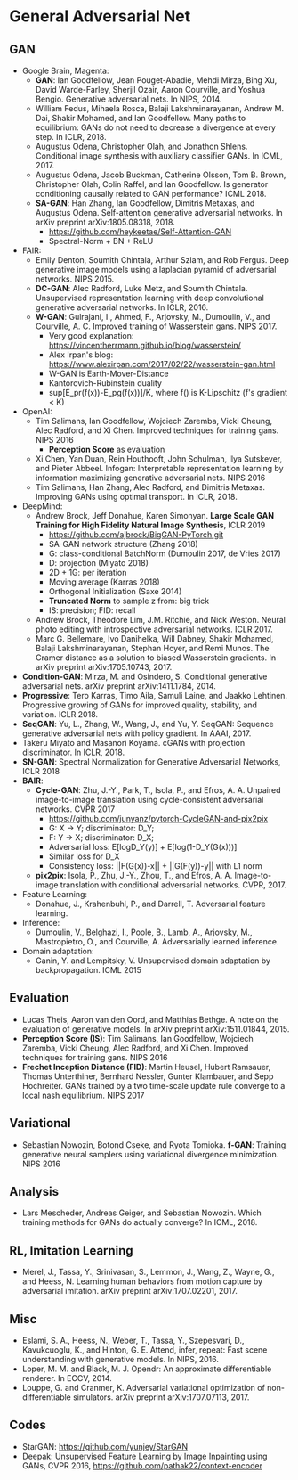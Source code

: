 # General Adversarial Net

## GAN
- Google Brain, Magenta:
	- **GAN**: Ian Goodfellow, Jean Pouget-Abadie, Mehdi Mirza, Bing Xu, David Warde-Farley, Sherjil Ozair, Aaron Courville, and Yoshua Bengio. Generative adversarial nets. In NIPS, 2014.
	- William Fedus, Mihaela Rosca, Balaji Lakshminarayanan, Andrew M. Dai, Shakir Mohamed, and Ian Goodfellow. Many paths to equilibrium: GANs do not need to decrease a divergence at every step. In ICLR, 2018.
	- Augustus Odena, Christopher Olah, and Jonathon Shlens. Conditional image synthesis with auxiliary classifier GANs. In ICML, 2017.
	- Augustus Odena, Jacob Buckman, Catherine Olsson, Tom B. Brown, Christopher Olah, Colin Raffel, and Ian Goodfellow. Is generator conditioning causally related to GAN performance? ICML 2018.
	- **SA-GAN**: Han Zhang, Ian Goodfellow, Dimitris Metaxas, and Augustus Odena. Self-attention generative adversarial networks. In arXiv preprint arXiv:1805.08318, 2018.
		- https://github.com/heykeetae/Self-Attention-GAN
		- Spectral-Norm + BN + ReLU
- FAIR:
	- Emily Denton, Soumith Chintala, Arthur Szlam, and Rob Fergus. Deep generative image models using a laplacian pyramid of adversarial networks. NIPS 2015.
	- **DC-GAN**: Alec Radford, Luke Metz, and Soumith Chintala. Unsupervised representation learning with deep convolutional generative adversarial networks. In ICLR, 2016.
	- **W-GAN**: Gulrajani, I., Ahmed, F., Arjovsky, M., Dumoulin, V., and Courville, A. C. Improved training of Wasserstein gans. NIPS 2017.
		- Very good explanation: https://vincentherrmann.github.io/blog/wasserstein/
		- Alex Irpan's blog: https://www.alexirpan.com/2017/02/22/wasserstein-gan.html
		- W-GAN is Earth-Mover-Distance
		- Kantorovich-Rubinstein duality
		- sup[E_pr(f(x))-E_pg(f(x))]/K, where f() is K-Lipschitz (f's gradient < K)
- OpenAI:
	- Tim Salimans, Ian Goodfellow, Wojciech Zaremba, Vicki Cheung, Alec Radford, and Xi Chen. Improved techniques for training gans. NIPS 2016
		- **Perception Score** as evaluation
	- Xi Chen, Yan Duan, Rein Houthooft, John Schulman, Ilya Sutskever, and Pieter Abbeel. Infogan: Interpretable representation learning by information maximizing generative adversarial nets. NIPS 2016
	- Tim Salimans, Han Zhang, Alec Radford, and Dimitris Metaxas. Improving GANs using optimal transport. In ICLR, 2018.
- DeepMind:
	- Andrew Brock, Jeff Donahue, Karen Simonyan. **Large Scale GAN Training for High Fidelity Natural Image Synthesis**, ICLR 2019
		- https://github.com/ajbrock/BigGAN-PyTorch.git
		- SA-GAN network structure (Zhang 2018)
		- G: class-conditional BatchNorm (Dumoulin 2017, de Vries 2017)
		- D: projection (Miyato 2018)
		- 2D + 1G: per iteration
		- Moving average (Karras 2018)
		- Orthogonal Initialization (Saxe 2014)
		- **Truncated Norm** to sample z from: big trick
		- IS: precision; FID: recall
	- Andrew Brock, Theodore Lim, J.M. Ritchie, and Nick Weston. Neural photo editing with introspective adversarial networks. ICLR 2017.
	- Marc G. Bellemare, Ivo Danihelka, Will Dabney, Shakir Mohamed, Balaji Lakshminarayanan, Stephan Hoyer, and Remi Munos. The Cramer distance as a solution to biased Wasserstein gradients. In arXiv preprint arXiv:1705.10743, 2017.
- **Condition-GAN**: Mirza, M. and Osindero, S. Conditional generative adversarial nets. arXiv preprint arXiv:1411.1784, 2014.
- **Progressive**: Tero Karras, Timo Aila, Samuli Laine, and Jaakko Lehtinen. Progressive growing of GANs for improved quality, stability, and variation. ICLR 2018.
- **SeqGAN**: Yu, L., Zhang, W., Wang, J., and Yu, Y. SeqGAN: Sequence generative adversarial nets with policy gradient. In AAAI, 2017.
- Takeru Miyato and Masanori Koyama. cGANs with projection discriminator. In ICLR, 2018.
- **SN-GAN**: Spectral Normalization for Generative Adversarial Networks, ICLR 2018
- **BAIR**:
	- **Cycle-GAN**: Zhu, J.-Y., Park, T., Isola, P., and Efros, A. A. Unpaired image-to-image translation using cycle-consistent adversarial networks. CVPR 2017
		- https://github.com/junyanz/pytorch-CycleGAN-and-pix2pix
		- G: X -> Y; discriminator: D_Y;
		- F: Y -> X; discriminator: D_X;
		- Adversarial loss: E[logD_Y(y)] + E[log(1-D_Y(G(x)))]
		- Similar loss for D_X
		- Consistency loss: ||F(G(x))-x|| + ||G(F(y))-y|| with L1 norm
	- **pix2pix**: Isola, P., Zhu, J.-Y., Zhou, T., and Efros, A. A. Image-to-image translation with conditional adversarial networks. CVPR, 2017.
- Feature Learning:
	- Donahue, J., Krahenbuhl, P., and Darrell, T. Adversarial feature learning.
- Inference:
	- Dumoulin, V., Belghazi, I., Poole, B., Lamb, A., Arjovsky, M., Mastropietro, O., and Courville, A. Adversarially learned inference.
- Domain adaptation:
	- Ganin, Y. and Lempitsky, V. Unsupervised domain adaptation by backpropagation. ICML 2015

## Evaluation
- Lucas Theis, Aaron van den Oord, and Matthias Bethge. A note on the evaluation of generative models. In arXiv preprint arXiv:1511.01844, 2015.
- **Perception Score (IS)**: Tim Salimans, Ian Goodfellow, Wojciech Zaremba, Vicki Cheung, Alec Radford, and Xi Chen. Improved
techniques for training gans. NIPS 2016
-  **Frechet Inception Distance (FID)**: Martin Heusel, Hubert Ramsauer, Thomas Unterthiner, Bernhard Nessler, Gunter Klambauer, and Sepp Hochreiter. GANs trained by a two time-scale update rule converge to a local nash equilibrium. NIPS 2017

## Variational
- Sebastian Nowozin, Botond Cseke, and Ryota Tomioka. **f-GAN**: Training generative neural samplers using variational divergence minimization. NIPS 2016

## Analysis
- Lars Mescheder, Andreas Geiger, and Sebastian Nowozin. Which training methods for GANs do actually converge? In ICML, 2018.

## RL, Imitation Learning
- Merel, J., Tassa, Y., Srinivasan, S., Lemmon, J., Wang, Z., Wayne, G., and Heess, N. Learning human behaviors from motion capture by adversarial imitation. arXiv preprint arXiv:1707.02201, 2017.

## Misc
- Eslami, S. A., Heess, N., Weber, T., Tassa, Y., Szepesvari, D., Kavukcuoglu, K., and Hinton, G. E. Attend, infer, repeat: Fast scene understanding with generative models. In NIPS, 2016.
- Loper, M. M. and Black, M. J. Opendr: An approximate differentiable renderer. In ECCV, 2014.
- Louppe, G. and Cranmer, K. Adversarial variational optimization
of non-differentiable simulators. arXiv preprint arXiv:1707.07113, 2017.

## Codes
- StarGAN: https://github.com/yunjey/StarGAN
- Deepak: Unsupervised Feature Learning by Image Inpainting using GANs, CVPR 2016, https://github.com/pathak22/context-encoder